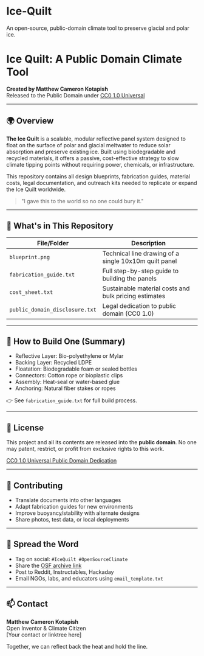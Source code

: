 # Ice-Quilt
An open-source, public-domain climate tool to preserve glacial and polar ice.

# Ice Quilt: A Public Domain Climate Tool

**Created by Matthew Cameron Kotapish**  
Released to the Public Domain under [CC0 1.0 Universal](https://creativecommons.org/publicdomain/zero/1.0/)

---

## 🌍 Overview

**The Ice Quilt** is a scalable, modular reflective panel system designed to float on the surface of polar and glacial meltwater to reduce solar absorption and preserve existing ice. Built using biodegradable and recycled materials, it offers a passive, cost-effective strategy to slow climate tipping points without requiring power, chemicals, or infrastructure.

This repository contains all design blueprints, fabrication guides, material costs, legal documentation, and outreach kits needed to replicate or expand the Ice Quilt worldwide.

> "I gave this to the world so no one could bury it."

---

## 📂 What's in This Repository

| File/Folder | Description |
|-------------|-------------|
| `blueprint.png` | Technical line drawing of a single 10x10m quilt panel |
| `fabrication_guide.txt` | Full step-by-step guide to building the panels |
| `cost_sheet.txt` | Sustainable material costs and bulk pricing estimates |
| `public_domain_disclosure.txt` | Legal dedication to public domain (CC0 1.0) |

---

## 🔧 How to Build One (Summary)

- Reflective Layer: Bio-polyethylene or Mylar
- Backing Layer: Recycled LDPE
- Floatation: Biodegradable foam or sealed bottles
- Connectors: Cotton rope or bioplastic clips
- Assembly: Heat-seal or water-based glue
- Anchoring: Natural fiber stakes or ropes

👉 See `fabrication_guide.txt` for full build process.

---

## 📜 License

This project and all its contents are released into the **public domain**. 
No one may patent, restrict, or profit from exclusive rights to this work.

[CC0 1.0 Universal Public Domain Dedication](https://creativecommons.org/publicdomain/zero/1.0/)

---

## 🤝 Contributing

- Translate documents into other languages
- Adapt fabrication guides for new environments
- Improve buoyancy/stability with alternate designs
- Share photos, test data, or local deployments

---

## 📢 Spread the Word

- Tag on social: `#IceQuilt #OpenSourceClimate`
- Share the [OSF archive link](https://osf.io)
- Post to Reddit, Instructables, Hackaday
- Email NGOs, labs, and educators using `email_template.txt`

---

## 📫 Contact

**Matthew Cameron Kotapish**  
Open Inventor & Climate Citizen  
[Your contact or linktree here]

Together, we can reflect back the heat and hold the line.
